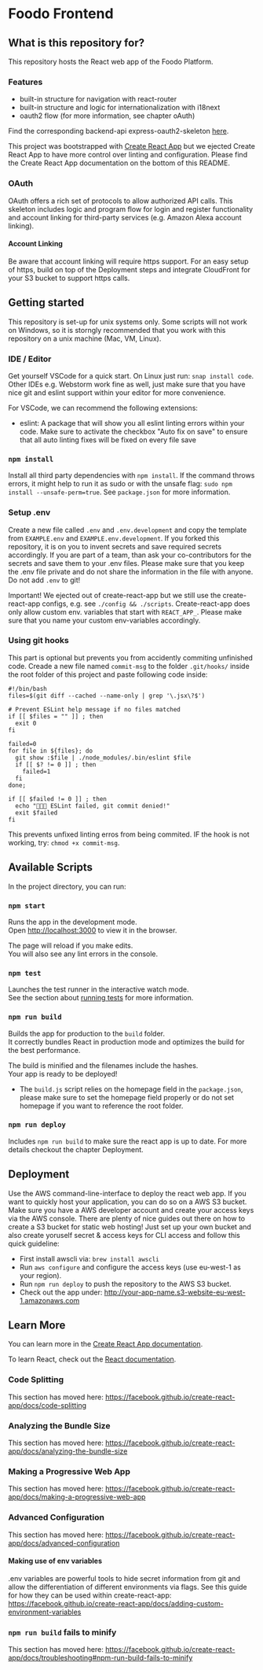 # Foodo Frontend 

## What is this repository for?

This repository hosts the React web app of the Foodo Platform. 

### Features

- built-in structure for navigation with react-router
- built-in structure and logic for internationalization with i18next
- oauth2 flow (for more information, see chapter oAuth)

Find the corresponding backend-api express-oauth2-skeleton [here](https://github.com/tum-aweink/express-oauth2-skeleton). 

This project was bootstrapped with [Create React App](https://github.com/facebook/create-react-app) but we ejected Create React App to have more control over linting and configuration. Please find the Create React App documentation on the bottom of this README. 

### OAuth

OAuth offers a rich set of protocols to allow authorized API calls. This skeleton includes logic and program flow for login and register functionality and account linking for third-party services (e.g. Amazon Alexa account linking).

#### Account Linking

Be aware that account linking will require https support. For an easy setup of https, build on top of the Deployment steps and integrate CloudFront for your S3 bucket to support https calls.

## Getting started

This repository is set-up for unix systems only. Some scripts will not work on Windows, so it is storngly recommended that you work with this repository on a unix machine (Mac, VM, Linux).

### IDE / Editor

Get yourself VSCode for a quick start. On Linux just run: `snap install code`. Other IDEs e.g. Webstorm work fine as well, just make sure that you have nice git and eslint support within your editor for more convenience.

For VSCode, we can recommend the following extensions:

- eslint: A package that will show you all eslint linting errors within your code. Make sure to activate the checkbox "Auto fix on save" to ensure that all auto linting fixes will be fixed on every file save

### `npm install`

Install all third party dependencies with `npm install`. If the command throws errors, it might help to run it as sudo or with the unsafe flag: `sudo npm install --unsafe-perm=true`. See `package.json` for more information.

### Setup .env

Create a new file called `.env` and `.env.development` and copy the template from `EXAMPLE.env` and `EXAMPLE.env.development`. If you forked this repository, it is on you to invent secrets and save required secrets accordingly. If you are part of a team, than ask your co-contributors for the secrets and save them to your .env files. Please make sure that you keep the .env file private and do not share the information in the file with anyone. Do not add `.env` to git! 

Important! We ejected out of create-react-app but we still use the create-react-app configs, e.g. see `./config && ./scripts`. Create-react-app does only allow custom env. variables that start with `REACT_APP_`. Please make sure that you name your custom env-variables accordingly. 

### Using git hooks

This part is optional but prevents you from accidently commiting unfinished code. Creade a new file named `commit-msg` to the folder `.git/hooks/` inside the root folder of this project and paste following code inside:

```
#!/bin/bash
files=$(git diff --cached --name-only | grep '\.jsx\?$')

# Prevent ESLint help message if no files matched
if [[ $files = "" ]] ; then
  exit 0
fi

failed=0
for file in ${files}; do
  git show :$file | ./node_modules/.bin/eslint $file
  if [[ $? != 0 ]] ; then
    failed=1
  fi
done;

if [[ $failed != 0 ]] ; then
  echo "🚫🚫🚫 ESLint failed, git commit denied!"
  exit $failed
fi
```

This prevents unfixed linting erros from being commited.
IF the hook is not working, try: `chmod +x commit-msg`.

## Available Scripts

In the project directory, you can run:

### `npm start`

Runs the app in the development mode.<br>
Open [http://localhost:3000](http://localhost:3000) to view it in the browser.

The page will reload if you make edits.<br>
You will also see any lint errors in the console.

### `npm test`

Launches the test runner in the interactive watch mode.<br>
See the section about [running tests](https://facebook.github.io/create-react-app/docs/running-tests) for more information.

### `npm run build`

Builds the app for production to the `build` folder.<br>
It correctly bundles React in production mode and optimizes the build for the best performance.

The build is minified and the filenames include the hashes.<br>
Your app is ready to be deployed!

- The `build.js` script relies on the homepage field in the `package.json`, please make sure to set the homepage field properly or do not set homepage if you want to reference the root folder. 

### `npm run deploy`

Includes `npm run build` to make sure the react app is up to date. For more details checkout the chapter Deployment.

## Deployment

Use the AWS command-line-interface to deploy the react web app. If you want to quickly host your application, you can do so on a AWS S3 bucket. Make sure you have a AWS developer account and create your access keys via the AWS console. There are plenty of nice guides out there on how to create a S3 bucket for static web hosting! Just set up your own bucket and also create yoruself secret & access keys for CLI access and follow this quick guideline: 

- First install awscli via: `brew install awscli`
- Run `aws configure` and configure the access keys (use eu-west-1 as your region).
- Run `npm run deploy` to push the repository to the AWS S3 bucket.
- Check out the app under: http://your-app-name.s3-website-eu-west-1.amazonaws.com

## Learn More

You can learn more in the [Create React App documentation](https://facebook.github.io/create-react-app/docs/getting-started).

To learn React, check out the [React documentation](https://reactjs.org/).

### Code Splitting

This section has moved here: https://facebook.github.io/create-react-app/docs/code-splitting

### Analyzing the Bundle Size

This section has moved here: https://facebook.github.io/create-react-app/docs/analyzing-the-bundle-size

### Making a Progressive Web App

This section has moved here: https://facebook.github.io/create-react-app/docs/making-a-progressive-web-app

### Advanced Configuration

This section has moved here: https://facebook.github.io/create-react-app/docs/advanced-configuration

#### Making use of env variables

.env variables are powerful tools to hide secret information from git and allow the differentiation of different environments via flags. See this guide for how they can be used within create-react-app: https://facebook.github.io/create-react-app/docs/adding-custom-environment-variables

### `npm run build` fails to minify

This section has moved here: https://facebook.github.io/create-react-app/docs/troubleshooting#npm-run-build-fails-to-minify
